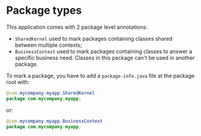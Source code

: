 # Package types

This application comes with 2 package level annotations:

* `SharedKernel` used to mark packages containing classes shared between multiple contexts;
* `BusinessContext` used to mark packages containing classes to answer a specific business need. Classes in this package can't be used in another package.

To mark a package, you have to add a `package-info.java` file at the package root with:

```java
@com.mycompany.myapp.SharedKernel
package com.mycompany.myapp;
```

or:

```java
@com.mycompany.myapp.BusinessContext
package com.mycompany.myapp;
```
